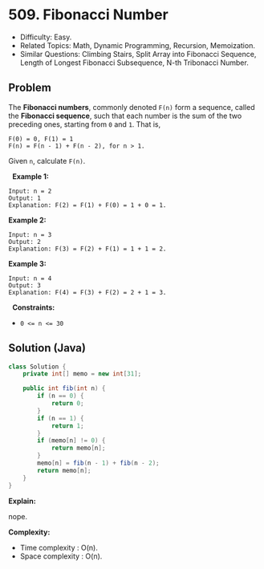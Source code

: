 # 509. Fibonacci Number

- Difficulty: Easy.
- Related Topics: Math, Dynamic Programming, Recursion, Memoization.
- Similar Questions: Climbing Stairs, Split Array into Fibonacci Sequence, Length of Longest Fibonacci Subsequence, N-th Tribonacci Number.

## Problem

The **Fibonacci numbers**, commonly denoted ```F(n)``` form a sequence, called the **Fibonacci sequence**, such that each number is the sum of the two preceding ones, starting from ```0``` and ```1```. That is,

```
F(0) = 0, F(1) = 1
F(n) = F(n - 1) + F(n - 2), for n > 1.
```

Given ```n```, calculate ```F(n)```.

 
**Example 1:**

```
Input: n = 2
Output: 1
Explanation: F(2) = F(1) + F(0) = 1 + 0 = 1.
```

**Example 2:**

```
Input: n = 3
Output: 2
Explanation: F(3) = F(2) + F(1) = 1 + 1 = 2.
```

**Example 3:**

```
Input: n = 4
Output: 3
Explanation: F(4) = F(3) + F(2) = 2 + 1 = 3.
```

 
**Constraints:**


	
- ```0 <= n <= 30```



## Solution (Java)

```java
class Solution {
    private int[] memo = new int[31];

    public int fib(int n) {
        if (n == 0) {
            return 0;
        }
        if (n == 1) {
            return 1;
        }
        if (memo[n] != 0) {
            return memo[n];
        }
        memo[n] = fib(n - 1) + fib(n - 2);
        return memo[n];
    }
}
```

**Explain:**

nope.

**Complexity:**

* Time complexity : O(n).
* Space complexity : O(n).
